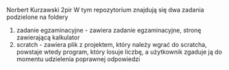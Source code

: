 Norbert Kurzawski 2pir
W tym repozytorium znajdują się dwa zadania podzielone na foldery
1) zadanie egzaminacyjne - zawiera zadanie egzaminacyjne, stronę zawierającą kalkulator
2) scratch - zawiera plik z projektem, który należy wgrać do scratcha, powstaje wtedy program, który losuje liczbę, a użytkownik zgaduje ją do momentu udzielenia poprawnej odpowiedzi
